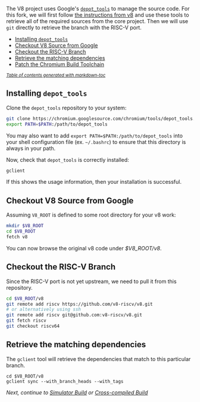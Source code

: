 The V8 project uses Google's [`depot_tools`](https://commondatastorage.googleapis.com/chrome-infra-docs/flat/depot_tools/docs/html/depot_tools_tutorial.html#_setting_up) to manage the source code. For this fork, we will first follow [the instructions from v8](https://v8.dev/docs/source-code) and use these tools to retrieve all of the required sources from the core project. Then we will use `git` directly to retrieve the branch with the RISC-V port.

- [Installing `depot_tools`](#installing--depot-tools-)
- [Checkout V8 Source from Google](#checkout-v8-source-from-google)
- [Checkout the RISC-V Branch](#checkout-the-risc-v-branch)
- [Retrieve the matching dependencies](#retrieve-the-matching-dependencies)
- [Patch the Chromium Build Toolchain](#patch-the-chromium-build-toolchain)

<small><i><a href='http://ecotrust-canada.github.io/markdown-toc/'>Table of contents generated with markdown-toc</a></i></small>


## Installing `depot_tools`

Clone the `depot_tools` repository to your system:

```bash
git clone https://chromium.googlesource.com/chromium/tools/depot_tools.git
export PATH=$PATH:/path/to/depot_tools
```

You may also want to add `export PATH=$PATH:/path/to/depot_tools` into your shell configuration file (ex. `~/.bashrc`) to ensure that this directory is always in your path.

Now, check that `depot_tools` is correctly installed:

```bash
gclient
```
If this shows the usage information, then your installation is successful.

## Checkout V8 Source from Google

Assuming `V8_ROOT` is defined to some root directory for your v8 work:
```bash
mkdir $V8_ROOT
cd $V8_ROOT
fetch v8
```
You can now browse the original v8 code under _$V8_ROOT/v8_.

## Checkout the RISC-V Branch

Since the RISC-V port is not yet upstream, we need to pull it from this repository.

```bash
cd $V8_ROOT/v8
git remote add riscv https://github.com/v8-riscv/v8.git
# or alternatively using ssh
git remote add riscv git@github.com:v8-riscv/v8.git
git fetch riscv
git checkout riscv64
```

## Retrieve the matching dependencies

The `gclient` tool will retrieve the dependencies that match to this particular branch.

```
cd $V8_ROOT/v8
gclient sync --with_branch_heads --with_tags
```

_Next, continue to [Simulator Build](Simulator-Build) or [Cross-compiled Build](Cross-compiled-Build)_